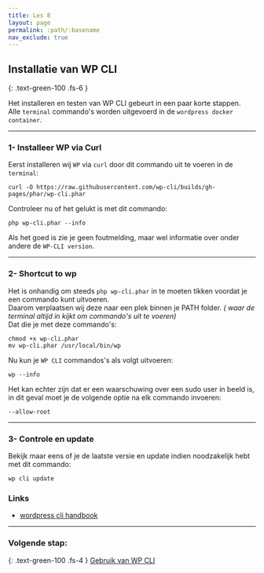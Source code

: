 ```yaml
---
title: Les 8
layout: page
permalink: :path/:basename
nav_exclude: true
---
```


## Installatie van WP CLI
{: .text-green-100 .fs-6 }

Het installeren en testen van WP CLI gebeurt in een paar korte stappen.  
Alle `terminal` commando's worden uitgevoerd in de `wordpress docker container`.

---
### 1- Installeer WP via Curl
Eerst installeren wij `WP` via `curl` door dit commando uit te voeren in de `terminal`:
```shell
curl -O https://raw.githubusercontent.com/wp-cli/builds/gh-pages/phar/wp-cli.phar
```
Controleer nu of het gelukt is met dit commando:  
```shell
php wp-cli.phar --info
```
Als het goed is zie je geen foutmelding, maar wel informatie over onder andere de `WP-CLI version`.

---
### 2- Shortcut to wp
Het is onhandig om steeds `php wp-cli.phar` in te moeten tikken voordat je een commando kunt uitvoeren.  
Daarom verplaatsen wij deze naar een plek binnen je PATH folder. _( waar de terminal altijd in kijkt om commando's uit te voeren)_   
Dat die je met deze commando's:
```shell
chmod +x wp-cli.phar
mv wp-cli.phar /usr/local/bin/wp
```
Nu kun je `WP CLI` commandos's als volgt uitvoeren:
```shell
wp --info
```
Het kan echter zijn dat er een waarschuwing over een sudo user in beeld is, in dit geval moet je de volgende optie na elk commando invoeren:  
```shell
--allow-root
```

---
### 3- Controle en update
Bekijk maar eens of je de laatste versie en update indien noodzakelijk hebt met dit commando:
```shell
wp cli update
```

### Links
- [wordpress cli handbook](https://make.wordpress.org/cli/handbook/guides/installing/)

---
### Volgende stap:
{: .text-green-100 .fs-4 }
[Gebruik van WP CLI](usage)



